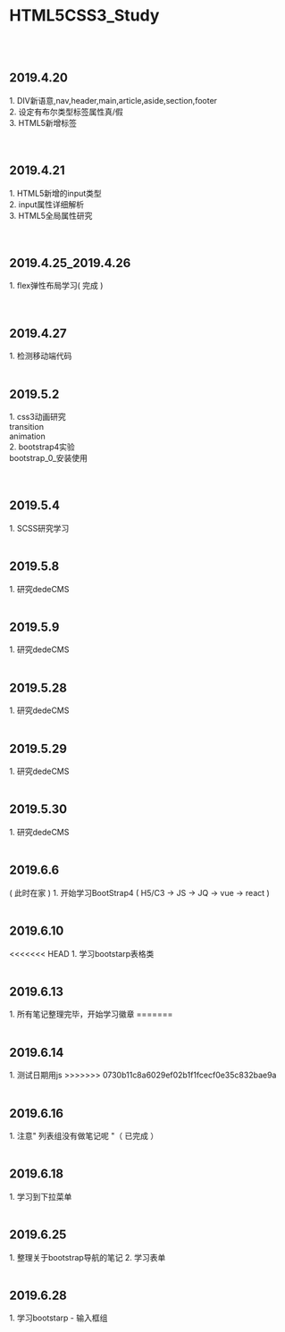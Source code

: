 <h1>HTML5CSS3_Study</h1>
<br/>
<br/>
<h2>2019.4.20</h2> 
	1. DIV新语意,nav,header,main,article,aside,section,footer <br/>
	2. 设定有布尔类型标签属性真/假 <br/>
	3. HTML5新增标签 <br/>

<br/> 
<br/>
<h2>2019.4.21</h2>
	1. HTML5新增的input类型 <br/>
	2. input属性详细解析 <br/>
	3. HTML5全局属性研究 <br/>

<br/>
<br/>
<h2>2019.4.25_2019.4.26</h2>
	1. flex弹性布局学习( 完成 )<br/>
	
<br/>
<br/>
<h2>2019.4.27</h2>
	1.  检测移动端代码

<br/>
<br/>
<h2>2019.5.2</h2>
	1. css3动画研究<br/>
		transition<br/>
		animation<br/>
	2. bootstrap4实验<br/>
		bootstrap_0_安装使用<br/>


<br/>
<br/>
<h2>2019.5.4</h2>
	1. SCSS研究学习
	
<br/>
<br/>
<h2>2019.5.8</h2>
	1. 研究dedeCMS
	
<br/>
<br/>
<h2>2019.5.9</h2>
	1. 研究dedeCMS

<br/>
<br/>
<h2>2019.5.28</h2>
	1. 研究dedeCMS

<br/>
<br/>
<h2>2019.5.29</h2>
	1. 研究dedeCMS

<br/>
<br/>
<h2>2019.5.30</h2>
	1. 研究dedeCMS
	
	
<br/>
<br/>
<h2>2019.6.6</h2> ( 此时在家 )
	1. 开始学习BootStrap4 ( H5/C3 -> JS -> JQ -> vue -> react )
	
<br/>
<br/>
<h2>2019.6.10</h2>
<<<<<<< HEAD
	1. 学习bootstarp表格类


	
<br/>
<br/>
<h2>2019.6.13</h2>
	1. 所有笔记整理完毕，开始学习徽章
=======


<br/>
<br/>
<h2>2019.6.14</h2>
 1. 测试日期用js
>>>>>>> 0730b11c8a6029ef02b1f1fcecf0e35c832bae9a

<br/>
<br/>
<h2>2019.6.16</h2>
 1. 注意" 列表组没有做笔记呢 "（ 已完成 ）
 
 <br/>
<br/>
<h2>2019.6.18</h2>
 1. 学习到下拉菜单

<br/>
<br/>
<h2>2019.6.25</h2>
 1. 整理关于bootstrap导航的笔记
 2. 学习表单

<br/>
<br/>
<h2>2019.6.28</h2>
 1. 学习bootstarp - 输入框组

